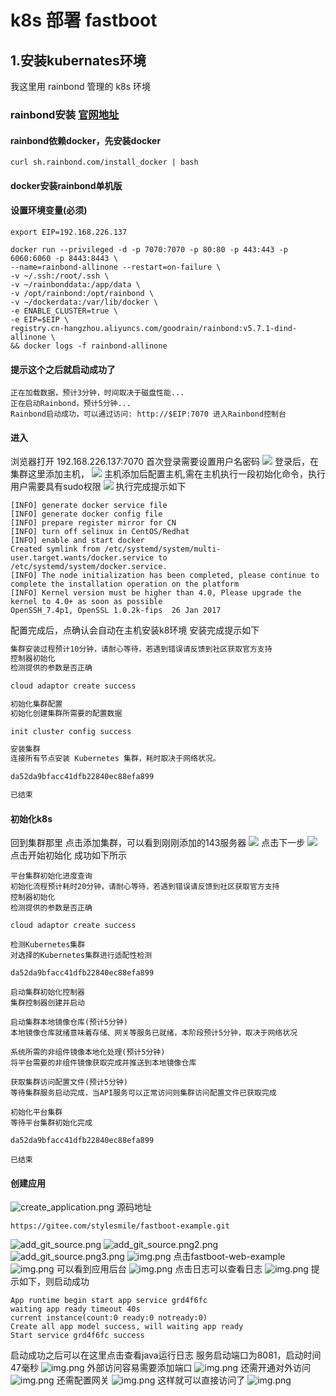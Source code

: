 # k8s 部署 fastboot
## 1.安装kubernates环境
我这里用 rainbond 管理的 k8s 环境

### rainbond安装 [官网地址](https://www.rainbond.com/docs/installation/install-with-dind)

#### rainbond依赖docker，先安装docker
```shell
curl sh.rainbond.com/install_docker | bash
```

#### docker安装rainbond单机版

#### 设置环境变量(必须)
```shell 
export EIP=192.168.226.137

```
```shell
docker run --privileged -d -p 7070:7070 -p 80:80 -p 443:443 -p 6060:6060 -p 8443:8443 \
--name=rainbond-allinone --restart=on-failure \
-v ~/.ssh:/root/.ssh \
-v ~/rainbonddata:/app/data \
-v /opt/rainbond:/opt/rainbond \
-v ~/dockerdata:/var/lib/docker \
-e ENABLE_CLUSTER=true \
-e EIP=$EIP \
registry.cn-hangzhou.aliyuncs.com/goodrain/rainbond:v5.7.1-dind-allinone \
&& docker logs -f rainbond-allinone

```
#### 提示这个之后就启动成功了
```
正在加载数据，预计3分钟，时间取决于磁盘性能...
正在启动Rainbond，预计5分钟...
Rainbond启动成功，可以通过访问: http://$EIP:7070 进入Rainbond控制台
```
#### 进入
  浏览器打开 192.168.226.137:7070
  首次登录需要设置用户名密码
<img src="../../../doc/image/云原生/kubernetes/regist.png">
  登录后，在集群这里添加主机，
  <img src="../../../doc/image/云原生/kubernetes/add_host.png">
  主机添加后配置主机,需在主机执行一段初始化命令，执行用户需要具有sudo权限
  <img src="../../../doc/image/云原生/kubernetes/excute_shell.png">
  执行完成提示如下
```
[INFO] generate docker service file
[INFO] generate docker config file
[INFO] prepare register mirror for CN
[INFO] turn off selinux in CentOS/Redhat
[INFO] enable and start docker
Created symlink from /etc/systemd/system/multi-user.target.wants/docker.service to /etc/systemd/system/docker.service.
[INFO] The node initialization has been completed, please continue to complete the installation operation on the platform 
[INFO] Kernel version must be higher than 4.0, Please upgrade the kernel to 4.0+ as soon as possible 
OpenSSH_7.4p1, OpenSSL 1.0.2k-fips  26 Jan 2017
```
  配置完成后，点确认会自动在主机安装k8环境
  安装完成提示如下
```a
集群安装过程预计10分钟，请耐心等待，若遇到错误请反馈到社区获取官方支持
控制器初始化
检测提供的参数是否正确

cloud adaptor create success

初始化集群配置
初始化创建集群所需要的配置数据

init cluster config success

安装集群
连接所有节点安装 Kubernetes 集群，耗时取决于网络状况。

da52da9bfacc41dfb22840ec88efa899

已结束
```
#### 初始化k8s
  回到集群那里
  点击添加集群，可以看到刚刚添加的143服务器
  <img src="../../../doc/image/云原生/kubernetes/next.png"> 
  点击下一步
  <img src="../../../doc/image/云原生/kubernetes/init.png"> 
  点击开始初始化
  成功如下所示
```
平台集群初始化进度查询
初始化流程预计耗时20分钟，请耐心等待，若遇到错误请反馈到社区获取官方支持
控制器初始化
检测提供的参数是否正确

cloud adaptor create success

检测Kubernetes集群
对选择的Kubernetes集群进行适配性检测

da52da9bfacc41dfb22840ec88efa899

启动集群初始化控制器
集群控制器创建并启动

启动集群本地镜像仓库(预计5分钟)
本地镜像仓库就绪意味着存储、网关等服务已就绪，本阶段预计5分钟，取决于网络状况

系统所需的非组件镜像本地化处理(预计5分钟)
将平台需要的非组件镜像获取完成并推送到本地镜像仓库

获取集群访问配置文件(预计5分钟)
等待集群服务启动完成，当API服务可以正常访问则集群访问配置文件已获取完成

初始化平台集群
等待平台集群初始化完成

da52da9bfacc41dfb22840ec88efa899

已结束
```
#### 创建应用
![create_application.png](../../image/云原生/kubernetes/create_application.png)
  源码地址
```git
https://gitee.com/stylesmile/fastboot-example.git
```
![add_git_source.png](../../image/云原生/kubernetes/add_git_source.png)
![add_git_source.png2.png](../../image/云原生/kubernetes/add_git_source.png2.png)
![add_git_source.png3.png](../../image/云原生/kubernetes/add_git_source.png3.png)
![img.png](../../image/云原生/kubernetes/add_git_source.png4.png)
  点击fastboot-web-example
![img.png](../../image/云原生/kubernetes/add_git_source.png5.png)
  可以看到应用后台
![img.png](../../image/云原生/kubernetes/add_git_source.png6.png)
  点击日志可以查看日志
![img.png](../../image/云原生/kubernetes/add_git_source.png7.png)
  提示如下，则启动成功
```
App runtime begin start app service grd4f6fc
waiting app ready timeout 40s
current instance(count:0 ready:0 notready:0)
Create all app model success, will waiting app ready
Start service grd4f6fc success
```
  启动成功之后可以在这里点击查看java运行日志
  服务启动端口为8081，启动时间47毫秒
  ![img.png](../../image/云原生/kubernetes/add_git_source.png8.png)
  外部访问容易需要添加端口
  ![img.png](../../image/云原生/kubernetes/add_git_source.png9.png)
  还需开通对外访问
  ![img.png](../../image/云原生/kubernetes/add_git_source.png10.png)
  还需配置网关
  ![img.png](../../image/云原生/kubernetes/add_git_source.png11.png)
  这样就可以直接访问了
![img.png](../../image/云原生/kubernetes/add_git_source.png12.png)